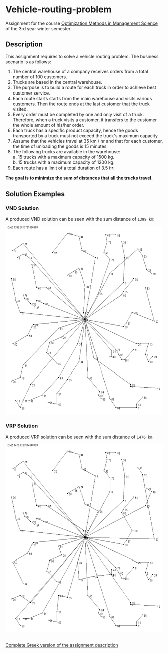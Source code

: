 # Vehicle-routing-problem
Assignment for the course [Optimization Methods in Management Science](https://www.dept.aueb.gr/en/dmst/content/optimization-methods-management-science) of the 3rd year winter semester.

## Description
This assignment requires to solve a vehicle routing problem. The business scenario is as follows:
1. The central warehouse of a company receives orders from a total number of 100 customers.
2. Trucks are based in the central warehouse.
3. The purpose is to build a route for each truck in order to achieve best customer service.
4. Each route starts starts from the main warehouse and visits various customers. Then the route ends at the last customer that the truck visited.
5. Every order must be completed by one and only visit of a truck. Therefore, when a truck visits a customer, it transfers to the customer the whole amount of his/her order.
6. Each truck has a specific product capacity, hence the goods transported by a truck must not exceed the truck's maximum capacity.
7. Assume that the vehicles travel at 35 km / hr and that for each customer, the time of unloading the goods is 15 minutes.
8. The following trucks are available in the warehouse:  
a. 15 trucks with a maximum capacity of 1500 kg.  
b. 15 trucks with a maximum capacity of 1200 kg.
9. Each route has a limit of a total duration of 3.5 ℎ𝑟.

<b> The goal is to minimize the sum of distances that all the trucks travel. </b>

## Solution Examples
### VND Solution
A produced VND solution can be seen with the sum distance of `1399 km`:

<img src="https://github.com/stef4k/Vehicle-routing-problem/blob/main/images/VND%20end%20solution.png" width="600" height="600" />

### VRP Solution
A produced VRP solution can be seen with the sum distance of `1476 km`

<img src="https://github.com/stef4k/Vehicle-routing-problem/blob/main/images/VRP%20end%20solution.png" width="600" height="600" />


##
[Complete Greek version of the assignment description](https://github.com/stef4k/Vehicle-routing-problem/blob/main/Greek%20Assignment%20Description.pdf)
